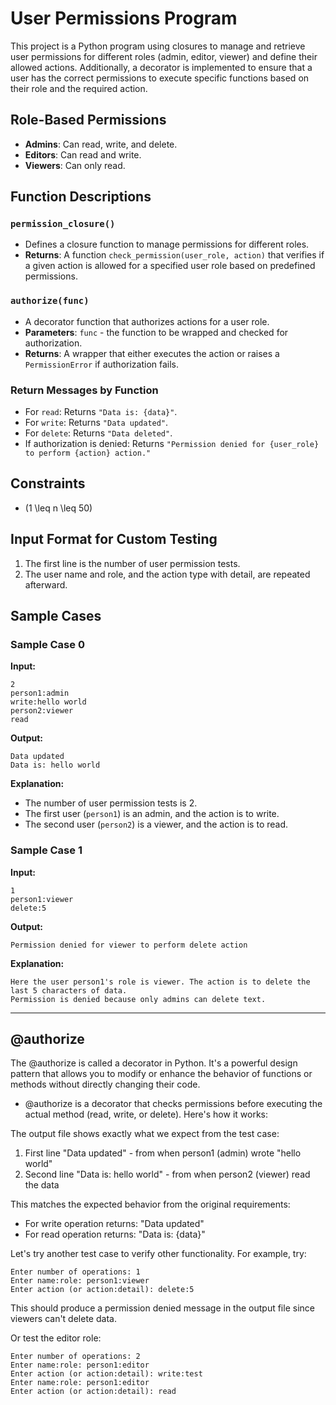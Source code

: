 # User Permissions Program

This project is a Python program using closures to manage and retrieve user permissions for different roles (admin, editor, viewer) and define their allowed actions. Additionally, a decorator is implemented to ensure that a user has the correct permissions to execute specific functions based on their role and the required action.

## Role-Based Permissions

- **Admins**: Can read, write, and delete.
- **Editors**: Can read and write.
- **Viewers**: Can only read.

## Function Descriptions

### `permission_closure()`
- Defines a closure function to manage permissions for different roles.
- **Returns**: A function `check_permission(user_role, action)` that verifies if a given action is allowed for a specified user role based on predefined permissions.

### `authorize(func)`
- A decorator function that authorizes actions for a user role.
- **Parameters**: `func` - the function to be wrapped and checked for authorization.
- **Returns**: A wrapper that either executes the action or raises a `PermissionError` if authorization fails.

### Return Messages by Function
- For `read`: Returns `"Data is: {data}"`.
- For `write`: Returns `"Data updated"`.
- For `delete`: Returns `"Data deleted"`.
- If authorization is denied: Returns `"Permission denied for {user_role} to perform {action} action."`

## Constraints
- \(1 \leq n \leq 50\)

## Input Format for Custom Testing
1. The first line is the number of user permission tests.
2. The user name and role, and the action type with detail, are repeated afterward.

## Sample Cases

### Sample Case 0

**Input:**
```
2
person1:admin
write:hello world 
person2:viewer
read
```
**Output:**
```
Data updated 
Data is: hello world
```

**Explanation:**
- The number of user permission tests is 2.
- The first user (`person1`) is an admin, and the action is to write.
- The second user (`person2`) is a viewer, and the action is to read.

### Sample Case 1

**Input:**
```
1
person1:viewer
delete:5
```

**Output:**
```
Permission denied for viewer to perform delete action
```

**Explanation:**
```
Here the user person1's role is viewer. The action is to delete the last 5 characters of data.
Permission is denied because only admins can delete text.
```

---------------------------------------------------------------------------------------------------------------------------------------------------------------
## @authorize
The @authorize is called a decorator in Python. It's a powerful design pattern that allows you to modify or enhance the behavior of functions or methods without directly changing their code.

- @authorize is a decorator that checks permissions before executing the actual method (read, write, or delete). Here's how it works:

The output file shows exactly what we expect from the test case:

1. First line "Data updated" - from when person1 (admin) wrote "hello world"
2. Second line "Data is: hello world" - from when person2 (viewer) read the data

This matches the expected behavior from the original requirements:
- For write operation returns: "Data updated"
- For read operation returns: "Data is: {data}"

Let's try another test case to verify other functionality. For example, try:
```
Enter number of operations: 1
Enter name:role: person1:viewer
Enter action (or action:detail): delete:5
```

This should produce a permission denied message in the output file since viewers can't delete data.

Or test the editor role:
```
Enter number of operations: 2
Enter name:role: person1:editor
Enter action (or action:detail): write:test
Enter name:role: person1:editor
Enter action (or action:detail): read
```


